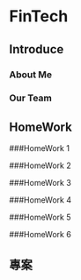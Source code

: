 # FinTech

## Introduce

### About Me

### Our Team

## HomeWork
###HomeWork 1

###HomeWork 2

###HomeWork 3

###HomeWork 4

###HomeWork 5

###HomeWork 6

## 專案
